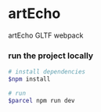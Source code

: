 # artEcho

artEcho GLTF webpack

### run the project locally

```bash
# install dependencies
$npm install

# run
$parcel npm run dev

```
